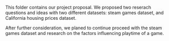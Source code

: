  This folder contains our project proposal. We proposed two reserach questions and ideas with two different datasets: steam games dataset, and California housing prices dataset.

 After further consideration, we planed to continue proceed with the steam games dataset and research on the factors influencing playtime of a game.
